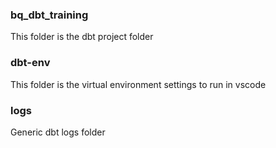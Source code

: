 ### bq_dbt_training 

This folder is the dbt project folder

### dbt-env

This folder is the virtual environment settings to run in vscode

### logs

Generic dbt logs folder